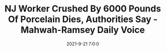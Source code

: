 ---
"title": "NJ Worker Crushed By 6000 Pounds Of Porcelain Dies, Authorities Say - Mahwah-Ramsey Daily Voice"
"date": "2021-9-21 7:0:0"
"feed_name": "GOOGLENEWSCONSTRUCTION"
"feed_website": "https://news.google.com/search?q=construction%2Bincident&hl=en-US&gl=US&ceid=US:en"
"feed_rss": "https://news.google.com/rss/search?q=construction%2Bincident&hl=en-US&gl=US&ceid=US:en"
"link": "https://dailyvoice.com/new-jersey/essex/police-fire/nj-worker-crushed-by-6000-pounds-of-porcelain-dies-authorities-say/816658/"
"source": "{'href': 'https://dailyvoice.com', 'title': 'Mahwah-Ramsey Daily Voice'}"
"file": "_posts/2021-1-1-35d580361bbd1ca651aca448e2c59d3682044b11.md"
"accident": "1"
"drilling": "1"
"dead": "1"
"injured": "0"
"arrested": "0"
"where": "unknown site"
"causes": "crush"
"place": "unknown place"
---